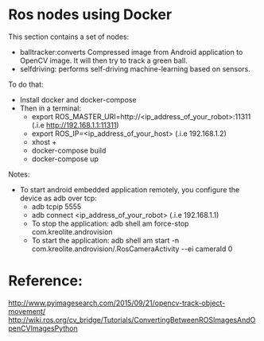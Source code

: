 # Ros nodes using Docker

This section contains a set of nodes:
- balltracker:converts Compressed image from Android application to OpenCV image. It will then try to track a green ball.
- selfdriving: performs self-driving machine-learning based on sensors.

To do that:
- Install docker and docker-compose
- Then in a terminal:
    - export ROS_MASTER_URI=http://<ip_address_of_your_robot>:11311 (.i.e http://192.168.1.1:11311)
    - export ROS_IP=<ip_address_of_your_host> (.i.e 192.168.1.2)
    - xhost +
    - docker-compose build
    - docker-compose up

Notes:
- To start android embedded application remotely, you configure the device as adb over tcp:
    - adb tcpip 5555
    - adb connect <ip_address_of_your_robot> (.i.e 192.168.1.1)
    - To stop the application:
        adb shell am force-stop com.kreolite.androvision
    - To start the application:
        adb shell am start -n com.kreolite.androvision/.RosCameraActivity --ei cameraId 0

# Reference:

http://www.pyimagesearch.com/2015/09/21/opencv-track-object-movement/
http://wiki.ros.org/cv_bridge/Tutorials/ConvertingBetweenROSImagesAndOpenCVImagesPython
